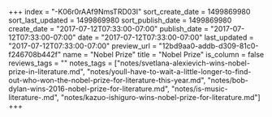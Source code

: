 +++
index = "-K06r0rAAf9NmsTRD03I"
sort_create_date = 1499869980
sort_last_updated = 1499869980
sort_publish_date = 1499869980
create_date = "2017-07-12T07:33:00-07:00"
publish_date = "2017-07-12T07:33:00-07:00"
date = "2017-07-12T07:33:00-07:00"
last_updated = "2017-07-12T07:33:00-07:00"
preview_url = "12bd9aa0-addb-d309-81c0-f246708b442f"
name = "Nobel Prize"
title = "Nobel Prize"
is_column = false
reviews_tags = ""
notes_tags = ["notes/svetlana-alexievich-wins-nobel-prize-in-literature.md", "notes/youll-have-to-wait-a-little-longer-to-find-out-who-won-the-nobel-prize-for-literature-this-year.md", "notes/bob-dylan-wins-2016-nobel-prize-for-literature.md", "notes/is-music-literature-.md", "notes/kazuo-ishiguro-wins-nobel-prize-for-literature.md"]
+++

